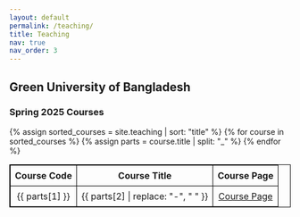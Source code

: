 ```yaml
---
layout: default
permalink: /teaching/
title: Teaching
nav: true
nav_order: 3
---
```

## Green University of Bangladesh
### Spring 2025 Courses

<table style="width:100%; border-collapse: collapse; text-align: center; border: 1px solid black;">
  <thead>
    <tr style="border: 1px solid black;">
      <th style="border: 1px solid black; padding: 8px;">Course Code</th>
      <th style="border: 1px solid black; padding: 8px;">Course Title</th>
      <th style="border: 1px solid black; padding: 8px;">Course Page</th>
    </tr>
  </thead>
  <tbody>
    {% assign sorted_courses = site.teaching | sort: "title" %}
    {% for course in sorted_courses %}
    <tr style="border: 1px solid black;">
      {% assign parts = course.title | split: "_" %}
      <td style="border: 1px solid black; padding: 8px;">{{ parts[1] }}</td>
      <td style="border: 1px solid black; padding: 8px;">{{ parts[2] | replace: "-", " " }}</td>
      <td style="border: 1px solid black; padding: 8px;"><a href="{{ course.url | relative_url }}">Course Page</a></td>
    </tr>
    {% endfor %}
  </tbody>
</table>





